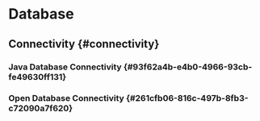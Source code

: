 # Database


## Connectivity {#connectivity}


### Java Database Connectivity {#93f62a4b-e4b0-4966-93cb-fe49630ff131}


### Open Database Connectivity {#261cfb06-816c-497b-8fb3-c72090a7f620}

